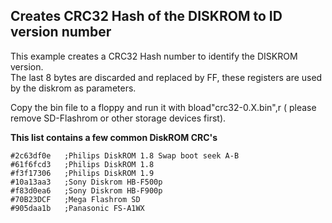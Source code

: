 


## Creates CRC32 Hash of the DISKROM to ID version number  
  
This example creates a CRC32 Hash number to identify the DISKROM version.  
The last 8 bytes are discarded and replaced by FF, 
these registers are used by the diskrom as parameters.

Copy the bin file to a floppy and run it with bload"crc32-0.X.bin",r (
please remove SD-Flashrom or other storage devices first).  
 
**This list contains a few common DiskROM CRC's**  

	#2c63df0e	;Philips DiskROM 1.8 Swap boot seek A-B
	#61f6fcd3	;Philips DiskROM 1.8
	#f3f17306	;Philips DiskROM 1.9
	#10a13aa3	;Sony Diskrom HB-F500p
	#f83d0ea6	;Sony Diskrom HB-F900p
	#70B23DCF	;Mega Flashrom SD
	#905daa1b	;Panasonic FS-A1WX